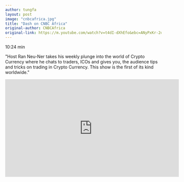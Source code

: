 ```yaml
---
author: tungfa
layout: post
image: "cnbcafrica.jpg"
title: "Dash on CNBC Africa"
original-author: CNBCAfrica
original-link: https://m.youtube.com/watch?v=t4dI-dXhEfo&ebc=ANyPxKr-2oTLJy6nGfmzllp8_myMgiEEcsBei4rNZwO6LRSjh8fXR2awivArDq9P0IbzNDyIpNlEKsKg-ZjgsqrebfNzvBL4pA
---
```


10:24 min 

"Host Ran Neu-Ner takes his weekly plunge into the world of Crypto Currency where he chats to traders, ICOs and gives you, the audience tips and tricks on trading in Crypto Currency. This show is the first of its kind worldwide."

<iframe width="560" height="315" src="https://www.youtube.com/embed/t4dI-dXhEfo" frameborder="0" allowfullscreen></iframe>
